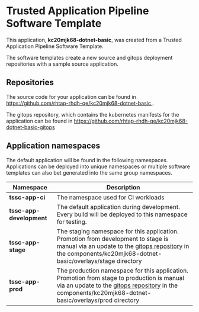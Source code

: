 # Trusted Application Pipeline Software Template

This application, **kc20mjk68-dotnet-basic**, was created from a Trusted Application Pipeline Software Template.

The software templates create a new source and gitops deployment repositories with a sample source application. 

## Repositories

The source code for your application can be found in [https://github.com/rhtap-rhdh-qe/kc20mjk68-dotnet-basic ](https://github.com/rhtap-rhdh-qe/kc20mjk68-dotnet-basic ).
 
The gitops repository, which contains the kubernetes manifests for the application can be found in 
[https://github.com/rhtap-rhdh-qe/kc20mjk68-dotnet-basic-gitops ](https://github.com/rhtap-rhdh-qe/kc20mjk68-dotnet-basic-gitops ) 

## Application namespaces 

The default application will be found in the following namespaces. Applications can be deployed into unique namespaces or multiple software templates can also bet generated into the same group namespaces.  

|  Namespace   |  Description   |  
| -------- | -------- |
| **tssc-app-ci** | The namespace used for CI workloads |
| **tssc-app-development** | The default application during development. Every build will be deployed to this namespace for testing. |
| **tssc-app-stage** | The staging namespace for this application. Promotion from development to stage is manual via an update to the [gitops repository](https://github.com/rhtap-rhdh-qe/kc20mjk68-dotnet-basic-gitops ) in the components/kc20mjk68-dotnet-basic/overlays/stage directory |
| **tssc-app-prod** | The production namespace for this application. Promotion from stage to production is manual via an update to the [gitops repository](https://github.com/rhtap-rhdh-qe/kc20mjk68-dotnet-basic-gitops ) in the components/kc20mjk68-dotnet-basic/overlays/prod directory |